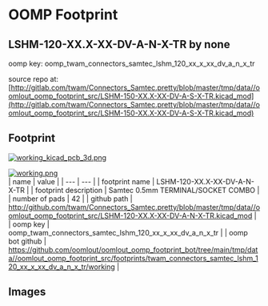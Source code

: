 # OOMP Footprint  
## LSHM-120-XX.X-XX-DV-A-N-X-TR  by none  
  
oomp key: oomp_twam_connectors_samtec_lshm_120_xx_x_xx_dv_a_n_x_tr  
  
source repo at: [http://gitlab.com/twam/Connectors_Samtec.pretty/blob/master/tmp/data//oomlout_oomp_footprint_src/LSHM-150-XX.X-XX-DV-A-S-X-TR.kicad_mod](http://gitlab.com/twam/Connectors_Samtec.pretty/blob/master/tmp/data//oomlout_oomp_footprint_src/LSHM-150-XX.X-XX-DV-A-S-X-TR.kicad_mod)  
## Footprint  
  
[![working_kicad_pcb_3d.png](working_kicad_pcb_3d_600.png)](working_kicad_pcb_3d.png)  
  
[![working.png](working_600.png)](working.png)  
| name | value | 
| --- | --- | 
| footprint name | LSHM-120-XX.X-XX-DV-A-N-X-TR | 
| footprint description | Samtec 0.5mm TERMINAL/SOCKET COMBO | 
| number of pads | 42 | 
| github path | http://github.com/twam/Connectors_Samtec.pretty/blob/master/tmp/data//oomlout_oomp_footprint_src/LSHM-120-XX.X-XX-DV-A-N-X-TR.kicad_mod | 
| oomp key | oomp_twam_connectors_samtec_lshm_120_xx_x_xx_dv_a_n_x_tr | 
| oomp bot github | https://github.com/oomlout/oomlout_oomp_footprint_bot/tree/main/tmp/data//oomlout_oomp_footprint_src/footprints/twam_connectors_samtec_lshm_120_xx_x_xx_dv_a_n_x_tr/working | 
## Images  
